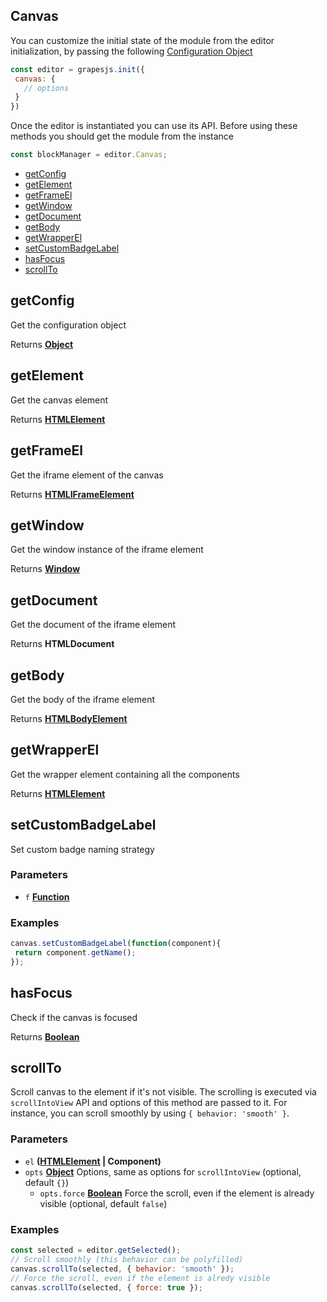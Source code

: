 <!-- Generated by documentation.js. Update this documentation by updating the source code. -->

## Canvas

You can customize the initial state of the module from the editor initialization, by passing the following [Configuration Object][1]

```js
const editor = grapesjs.init({
 canvas: {
   // options
 }
})
```

Once the editor is instantiated you can use its API. Before using these methods you should get the module from the instance

```js
const blockManager = editor.Canvas;
```

-   [getConfig][2]
-   [getElement][3]
-   [getFrameEl][4]
-   [getWindow][5]
-   [getDocument][6]
-   [getBody][7]
-   [getWrapperEl][8]
-   [setCustomBadgeLabel][9]
-   [hasFocus][10]
-   [scrollTo][11]

## getConfig

Get the configuration object

Returns **[Object][12]** 

## getElement

Get the canvas element

Returns **[HTMLElement][13]** 

## getFrameEl

Get the iframe element of the canvas

Returns **[HTMLIFrameElement][14]** 

## getWindow

Get the window instance of the iframe element

Returns **[Window][15]** 

## getDocument

Get the document of the iframe element

Returns **HTMLDocument** 

## getBody

Get the body of the iframe element

Returns **[HTMLBodyElement][16]** 

## getWrapperEl

Get the wrapper element containing all the components

Returns **[HTMLElement][13]** 

## setCustomBadgeLabel

Set custom badge naming strategy

### Parameters

-   `f` **[Function][17]** 

### Examples

```javascript
canvas.setCustomBadgeLabel(function(component){
 return component.getName();
});
```

## hasFocus

Check if the canvas is focused

Returns **[Boolean][18]** 

## scrollTo

Scroll canvas to the element if it's not visible. The scrolling is
executed via `scrollIntoView` API and options of this method are
passed to it. For instance, you can scroll smoothly by using
`{ behavior: 'smooth' }`.

### Parameters

-   `el` **([HTMLElement][13] | Component)** 
-   `opts` **[Object][12]** Options, same as options for `scrollIntoView` (optional, default `{}`)
    -   `opts.force` **[Boolean][18]** Force the scroll, even if the element is already visible (optional, default `false`)

### Examples

```javascript
const selected = editor.getSelected();
// Scroll smoothly (this behavior can be polyfilled)
canvas.scrollTo(selected, { behavior: 'smooth' });
// Force the scroll, even if the element is alredy visible
canvas.scrollTo(selected, { force: true });
```

[1]: https://github.com/artf/grapesjs/blob/master/src/canvas/config/config.js

[2]: #getconfig

[3]: #getelement

[4]: #getframeel

[5]: #getwindow

[6]: #getdocument

[7]: #getbody

[8]: #getwrapperel

[9]: #setcustombadgelabel

[10]: #hasfocus

[11]: #scrollto

[12]: https://developer.mozilla.org/docs/Web/JavaScript/Reference/Global_Objects/Object

[13]: https://developer.mozilla.org/docs/Web/HTML/Element

[14]: https://developer.mozilla.org/docs/Web/API/HTMLIFrameElement

[15]: https://developer.mozilla.org/docs/Web/API/Window

[16]: https://developer.mozilla.org/docs/Web/HTML/Element/body

[17]: https://developer.mozilla.org/docs/Web/JavaScript/Reference/Statements/function

[18]: https://developer.mozilla.org/docs/Web/JavaScript/Reference/Global_Objects/Boolean

